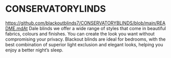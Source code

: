 # CONSERVATORYLINDS
https://github.com/blackoutblinds7/CONSERVATORYBLINDS/blob/main/README.mdAt Dale blinds we offer a wide range of styles that come in beautiful fabrics, colours and finishes. You can create the look you want without compromising your privacy. Blackout blinds are ideal for bedrooms, with the best combination of superior light exclusion and elegant looks, helping you enjoy a better night’s sleep.
